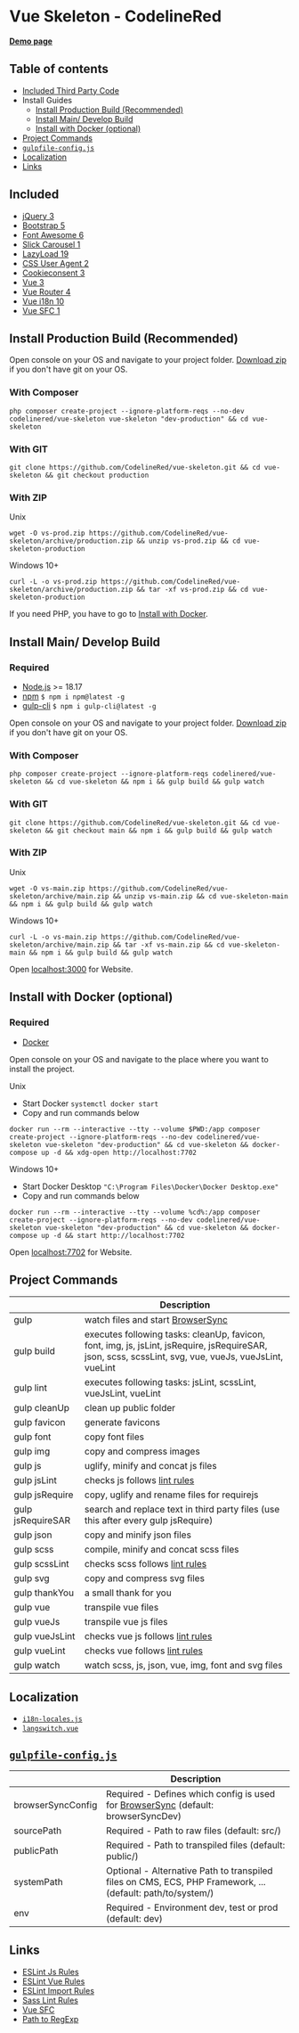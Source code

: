 # Vue Skeleton - CodelineRed

[**Demo page**](https://vue.codelinered.net)

## Table of contents
- [Included Third Party Code](#included)
- Install Guides
    - [Install Production Build (Recommended)](#install-production-build-recommended)
    - [Install Main/ Develop Build](#install-master-develop-build)
    - [Install with Docker (optional)](#install-with-docker-optional)
- [Project Commands](#project-commands)
- [`gulpfile-config.js`](#gulpfile-configjs)
- [Localization](#localization)
- [Links](#links)

## Included
* [jQuery 3](http://jquery.com)
* [Bootstrap 5](https://getbootstrap.com)
* [Font Awesome 6](https://fontawesome.com)
* [Slick Carousel 1](http://kenwheeler.github.io/slick/)
* [LazyLoad 19](https://www.andreaverlicchi.eu/vanilla-lazyload/)
* [CSS User Agent 2](https://www.npmjs.com/package/cssuseragent)
* [Cookieconsent 3](https://github.com/insites/cookieconsent)
* [Vue 3](https://vuejs.org/)
* [Vue Router 4](https://router.vuejs.org/)
* [Vue i18n 10](https://kazupon.github.io/vue-i18n/)
* [Vue SFC 1](https://github.com/nfplee/gulp-vue-single-file-component)

## Install Production Build (Recommended)

Open console on your OS and navigate to your project folder.
[Download zip](https://github.com/CodelineRed/vue-skeleton/archive/production.zip) if you don't have git on your OS.
### With Composer
```shell
php composer create-project --ignore-platform-reqs --no-dev codelinered/vue-skeleton vue-skeleton "dev-production" && cd vue-skeleton
```

### With GIT
```shell
git clone https://github.com/CodelineRed/vue-skeleton.git && cd vue-skeleton && git checkout production
```

### With ZIP

Unix
```shell
wget -O vs-prod.zip https://github.com/CodelineRed/vue-skeleton/archive/production.zip && unzip vs-prod.zip && cd vue-skeleton-production
```

Windows 10+
```shell
curl -L -o vs-prod.zip https://github.com/CodelineRed/vue-skeleton/archive/production.zip && tar -xf vs-prod.zip && cd vue-skeleton-production
```
If you need PHP, you have to go to [Install with Docker](#install-with-docker-optional).

## Install Main/ Develop Build
### Required
- [Node.js](http://nodejs.org/en/download/) >= 18.17
- [npm](http://www.npmjs.com/get-npm) `$ npm i npm@latest -g`
- [gulp-cli](https://www.npmjs.com/package/gulp-cli) `$ npm i gulp-cli@latest -g`

Open console on your OS and navigate to your project folder.
[Download zip](https://github.com/CodelineRed/vue-skeleton/archive/master.zip) if you don't have git on your OS.

### With Composer
```shell
php composer create-project --ignore-platform-reqs codelinered/vue-skeleton && cd vue-skeleton && npm i && gulp build && gulp watch
```

### With GIT
```shell
git clone https://github.com/CodelineRed/vue-skeleton.git && cd vue-skeleton && git checkout main && npm i && gulp build && gulp watch
```

### With ZIP

Unix
```shell
wget -O vs-main.zip https://github.com/CodelineRed/vue-skeleton/archive/main.zip && unzip vs-main.zip && cd vue-skeleton-main && npm i && gulp build && gulp watch
```

Windows 10+
```shell
curl -L -o vs-main.zip https://github.com/CodelineRed/vue-skeleton/archive/main.zip && tar -xf vs-main.zip && cd vue-skeleton-main && npm i && gulp build && gulp watch
```
Open [localhost:3000](http://localhost:3000) for Website.

## Install with Docker (optional)
### Required
- [Docker](https://www.docker.com/)

Open console on your OS and navigate to the place where you want to install the project.

Unix
- Start Docker `systemctl docker start`
- Copy and run commands below
```shell
docker run --rm --interactive --tty --volume $PWD:/app composer create-project --ignore-platform-reqs --no-dev codelinered/vue-skeleton vue-skeleton "dev-production" && cd vue-skeleton && docker-compose up -d && xdg-open http://localhost:7702
```

Windows 10+
- Start Docker Desktop `"C:\Program Files\Docker\Docker Desktop.exe"`
- Copy and run commands below
```shell
docker run --rm --interactive --tty --volume %cd%:/app composer create-project --ignore-platform-reqs --no-dev codelinered/vue-skeleton vue-skeleton "dev-production" && cd vue-skeleton && docker-compose up -d && start http://localhost:7702
```
Open [localhost:7702](http://localhost:7702) for Website.

## Project Commands
|                     | Description                                                                                                                                           |
|---------------------|-------------------------------------------------------------------------------------------------------------------------------------------------------|
| gulp                | watch files and start [BrowserSync](https://www.npmjs.com/package/browser-sync)                                                                       |
| gulp build          | executes following tasks: cleanUp, favicon, font, img, js, jsLint, jsRequire, jsRequireSAR, json, scss, scssLint, svg, vue, vueJs, vueJsLint, vueLint |
| gulp lint           | executes following tasks: jsLint, scssLint, vueJsLint, vueLint                                                                                        |
| gulp cleanUp        | clean up public folder                                                                                                                                |
| gulp favicon        | generate favicons                                                                                                                                     |
| gulp font           | copy font files                                                                                                                                       |
| gulp img            | copy and compress images                                                                                                                              |
| gulp js             | uglify, minify and concat js files                                                                                                                    |
| gulp jsLint         | checks js follows [lint rules](https://github.com/CodelineRed/vue-skeleton/blob/master/src/app/js-lint.json)                                          | 
| gulp jsRequire      | copy, uglify and rename files for requirejs                                                                                                           |
| gulp jsRequireSAR   | search and replace text in third party files (use this after every gulp jsRequire)                                                                    |
| gulp json           | copy and minify json files                                                                                                                            |
| gulp scss           | compile, minify and concat scss files                                                                                                                 |
| gulp scssLint       | checks scss follows [lint rules](https://github.com/CodelineRed/vue-skeleton/blob/master/src/app/scss-lint.json)                                      |
| gulp svg            | copy and compress svg files                                                                                                                           |
| gulp thankYou       | a small thank for you                                                                                                                                 |
| gulp vue            | transpile vue files                                                                                                                                   |
| gulp vueJs          | transpile vue js files                                                                                                                                |
| gulp vueJsLint      | checks vue js follows [lint rules](https://github.com/CodelineRed/vue-skeleton/blob/master/src/app/import-lint.json)                                  |
| gulp vueLint        | checks vue follows [lint rules](https://github.com/CodelineRed/vue-skeleton/blob/master/src/app/vue-lint.json)                                        |
| gulp watch          | watch scss, js, json, vue, img, font and svg files                                                                                                    |

## Localization
- [`i18n-locales.js`](https://github.com/CodelineRed/vue-skeleton/blob/master/src/js/vue/app/i18n-locales.js)
- [`langswitch.vue`](https://github.com/CodelineRed/vue-skeleton/blob/master/src/js/vue/component/partial/langswitch.vue)

## [`gulpfile-config.js`](https://github.com/CodelineRed/vue-skeleton/blob/master/src/app/gulpfile-config.dist.js)
|                     | Description                                                                                                                                           |
|---------------------|-------------------------------------------------------------------------------------------------------------------------------------------------------|
| browserSyncConfig   | Required - Defines which config is used for [BrowserSync](https://www.npmjs.com/package/browser-sync) (default: browserSyncDev)                       |
| sourcePath          | Required - Path to raw files (default: src/)                                                                                                          |
| publicPath          | Required - Path to transpiled files (default: public/)                                                                                                |
| systemPath          | Optional - Alternative Path to transpiled files on CMS, ECS, PHP Framework, ... (default: path/to/system/)                                            |
| env                 | Required - Environment dev, test or prod (default: dev)                                                                                               |

## Links
* [ESLint Js Rules](https://eslint.org/docs/rules/)
* [ESLint Vue Rules](https://vuejs.github.io/eslint-plugin-vue/rules/)
* [ESLint Import Rules](https://github.com/benmosher/eslint-plugin-import/tree/master/docs/rules)
* [Sass Lint Rules](https://github.com/sasstools/sass-lint/tree/develop/docs/rules)
* [Vue SFC](https://github.com/nfplee/gulp-vue-single-file-component)
* [Path to RegExp](https://github.com/pillarjs/path-to-regexp/tree/v1.7.0#parameters)
